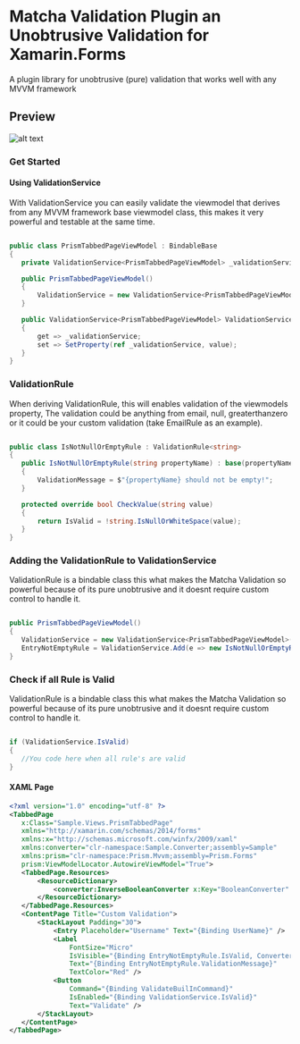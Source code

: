 # Matcha Validation Plugin an Unobtrusive Validation for Xamarin.Forms
A plugin library for unobtrusive (pure) validation that works well with any MVVM framework  
 
 ## Preview
 ![alt text](https://github.com/winstongubantes/matcha.validation/blob/master/Images/valid.gif "Sample In Action")

 
 ### Get Started
 
 #### Using ValidationService
 
 With ValidationService you can easily validate the viewmodel that derives from any MVVM framework base viewmodel class, this makes it very powerful and testable at the same time.
 
 ```csharp
 
 public class PrismTabbedPageViewModel : BindableBase
 {
	private ValidationService<PrismTabbedPageViewModel> _validationService;

	public PrismTabbedPageViewModel()
	{
		ValidationService = new ValidationService<PrismTabbedPageViewModel>(this);
	}

	public ValidationService<PrismTabbedPageViewModel> ValidationService
	{
		get => _validationService;
		set => SetProperty(ref _validationService, value);
	}
 }
 
 ```
 
 ### ValidationRule<T>
 
 When deriving ValidationRule<T>, this will enables validation of the viewmodels property, The validation could be anything from email, null, greaterthanzero or it could be your custom validation (take EmailRule as an example).
 
 ```csharp
 
 public class IsNotNullOrEmptyRule : ValidationRule<string>
 {
	public IsNotNullOrEmptyRule(string propertyName) : base(propertyName)
	{
		ValidationMessage = $"{propertyName} should not be empty!";
	}

	protected override bool CheckValue(string value)
	{
		return IsValid = !string.IsNullOrWhiteSpace(value);
	}
 }
 
 ```
 
 ### Adding the ValidationRule<T> to ValidationService
 
 ValidationRule<T> is a bindable class this what makes the Matcha Validation so powerful because of its pure unobtrusive and it doesnt require custom control to handle it.
 
 ```csharp
 
 public PrismTabbedPageViewModel()
 {
	ValidationService = new ValidationService<PrismTabbedPageViewModel>(this);
	EntryNotEmptyRule = ValidationService.Add(e => new IsNotNullOrEmptyRule(nameof(e.UserName))); //
 }
 
 ```
 
 ### Check if all Rule is Valid
 
 ValidationRule<T> is a bindable class this what makes the Matcha Validation so powerful because of its pure unobtrusive and it doesnt require custom control to handle it.
 
 ```csharp
 
 if (ValidationService.IsValid)
 {
	//You code here when all rule's are valid
 }
 
 ```
 
 #### XAML Page
 ```xml
<?xml version="1.0" encoding="utf-8" ?>
<TabbedPage
    x:Class="Sample.Views.PrismTabbedPage"
    xmlns="http://xamarin.com/schemas/2014/forms"
    xmlns:x="http://schemas.microsoft.com/winfx/2009/xaml"
    xmlns:converter="clr-namespace:Sample.Converter;assembly=Sample"
    xmlns:prism="clr-namespace:Prism.Mvvm;assembly=Prism.Forms"
    prism:ViewModelLocator.AutowireViewModel="True">
    <TabbedPage.Resources>
        <ResourceDictionary>
            <converter:InverseBooleanConverter x:Key="BooleanConverter" />
        </ResourceDictionary>
    </TabbedPage.Resources>
    <ContentPage Title="Custom Validation">
        <StackLayout Padding="30">
            <Entry Placeholder="Username" Text="{Binding UserName}" />
            <Label
                FontSize="Micro"
                IsVisible="{Binding EntryNotEmptyRule.IsValid, Converter={StaticResource BooleanConverter}}"
                Text="{Binding EntryNotEmptyRule.ValidationMessage}"
                TextColor="Red" />
            <Button
                Command="{Binding ValidateBuilInCommand}"
                IsEnabled="{Binding ValidationService.IsValid}"
                Text="Validate" />
        </StackLayout>
    </ContentPage>
</TabbedPage>

 ```
